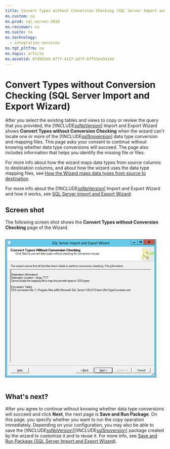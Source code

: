 ```yaml
---
title: Convert Types without Conversion Checking (SQL Server Import and Export Wizard)
ms.custom: na
ms.prod: sql-server-2016
ms.reviewer: na
ms.suite: na
ms.technology: 
  - integration-services
ms.tgt_pltfrm: na
ms.topic: article
ms.assetid: 87d9d3e5-477f-4117-a37f-bff53ea3e14d
---
```

# Convert Types without Conversion Checking (SQL Server Import and Export Wizard)
  After you select the existing tables and views to copy or review the query that you provided, the [!INCLUDE[ssNoVersion](../../Topics/TopicNameContainA/includes/ssNoVersion_md.md)] Import and Export Wizard shows **Convert Types without Conversion Checking** when the wizard can't locate one or more of the [!INCLUDE[ssISnoversion](../../Topics/TopicNameContainA/includes/ssISnoversion_md.md)] data type conversion and mapping files. This page asks your consent to continue without knowing whether data type conversions will succeed. The page also includes information that helps you identify the missing file or files.  
  
 For more info about how the wizard maps data types from source columns to destination columns, and about how the wizard uses the data type mapping files, see [How the Wizard maps data types from source to destination](../../Topics/TopicNameNotContainA/SQL-Server-Import-and-Export-Wizard.md#wizardMapping).  
  
 For more info about the [!INCLUDE[ssNoVersion](../../Topics/TopicNameContainA/includes/ssNoVersion_md.md)] Import and Export Wizard and how it works, see [SQL Server Import and Export Wizard](../../Topics/TopicNameNotContainA/SQL-Server-Import-and-Export-Wizard.md).  
  
## Screen shot  
  
The following screen shot shows the **Convert Types without Conversion Checking** page of the Wizard.  
  
![Convert types](../../Topics/TopicNameNotContainA/media/Convert-types.png)  
  
## What's next?  
 After you agree to continue without knowing whether data type conversions will succeed and click **Next**, the next page is **Save and Run Package**. On this page, you specify whether you want to run the copy operation immediately. Depending on your configuration, you may also be able to save the [!INCLUDE[ssNoVersion](../../Topics/TopicNameContainA/includes/ssNoVersion_md.md)][!INCLUDE[ssISnoversion](../../Topics/TopicNameContainA/includes/ssISnoversion_md.md)] package created by the wizard  to customize it and to reuse it. For more info, see [Save and Run Package &#40;SQL Server Import and Export Wizard&#41;](../../Topics/TopicNameNotContainA/Save-and-Run-Package--SQL-Server-Import-and-Export-Wizard-.md).  
  
  